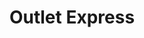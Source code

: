 ---
title: "Outlet Express"
url: /ciudad-autonoma-de-buenos-aires/outlet-express/
shop: Kleidung
---